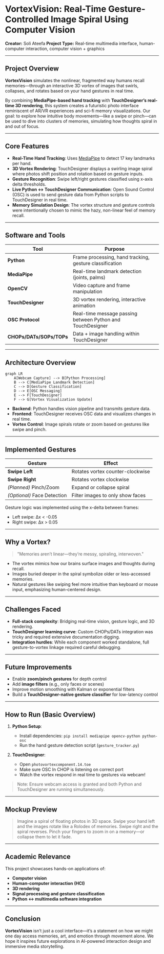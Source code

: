 # VortexVision: Real-Time Gesture-Controlled Image Spiral Using Computer Vision

**Creator:** Soli Ateefa
**Project Type:** Real-time multimedia interface, human-computer interaction, computer vision + graphics

---

## Project Overview

**VortexVision** simulates the nonlinear, fragmented way humans recall memories—through an interactive 3D vortex of images that swirls, collapses, and rotates based on your hand gestures in real time.

By combining **MediaPipe-based hand tracking** with **TouchDesigner’s real-time 3D rendering**, this system creates a futuristic photo interface reminiscent of AR/VR experiences and sci-fi memory visualizations. Our goal: to explore how intuitive body movements—like a swipe or pinch—can be used to dive into clusters of memories, simulating how thoughts spiral in and out of focus.

---

## Core Features

* **Real-Time Hand Tracking**: Uses [MediaPipe](https://google.github.io/mediapipe/) to detect 17 key landmarks per hand.
* **3D Vortex Rendering**: TouchDesigner displays a swirling image spiral where photos shift position and rotation based on gesture inputs.
* **Gesture Recognition**: Swipe left/right gestures classified using x-axis delta thresholds.
* **Live Python ↔ TouchDesigner Communication**: Open Sound Control (OSC) is used to send gesture data from Python scripts to TouchDesigner in real time.
* **Memory Simulation Design**: The vortex structure and gesture controls were intentionally chosen to mimic the hazy, non-linear feel of memory recall.

---

## Software and Tools

| Tool                     | Purpose                                                    |
| ------------------------ | ---------------------------------------------------------- |
| **Python**               | Frame processing, hand tracking, gesture classification    |
| **MediaPipe**            | Real-time landmark detection (joints, palms)               |
| **OpenCV**               | Video capture and frame manipulation                       |
| **TouchDesigner**        | 3D vortex rendering, interactive animation                 |
| **OSC Protocol**         | Real-time message passing between Python and TouchDesigner |
| **CHOPs/DATs/SOPs/TOPs** | Data + image handling within TouchDesigner                 |

---

## Architecture Overview

```mermaid
graph LR
    A[Webcam Capture] --> B[Python Processing]
    B --> C[MediaPipe Landmark Detection]
    C --> D[Gesture Classification]
    D --> E[OSC Messaging]
    E --> F[TouchDesigner]
    F --> G[Vortex Visualization Update]
```

* **Backend**: Python handles vision pipeline and transmits gesture data.
* **Frontend**: TouchDesigner receives OSC data and visualizes changes in real time.
* **Vortex Control**: Image spirals rotate or zoom based on gestures like swipe and pinch.

---

## Implemented Gestures

| Gesture                     | Effect                           |
| --------------------------- | -------------------------------- |
| **Swipe Left**              | Rotates vortex counter-clockwise |
| **Swipe Right**             | Rotates vortex clockwise         |
| *(Planned)* Pinch/Zoom      | Expand or collapse spiral        |
| *(Optional)* Face Detection | Filter images to only show faces |

Gesture logic was implemented using the x-delta between frames:

* Left swipe: Δx < -0.05
* Right swipe: Δx > 0.05

---

## Why a Vortex?

> "Memories aren’t linear—they’re messy, spiraling, interwoven."

* The vortex mimics how our brains surface images and thoughts during recall.
* Images buried deeper in the spiral symbolize older or less-accessed memories.
* Natural gestures like swiping feel more intuitive than keyboard or mouse input, emphasizing human-centered design.

---

## Challenges Faced

* **Full-stack complexity**: Bridging real-time vision, gesture logic, and 3D rendering.
* **TouchDesigner learning curve**: Custom CHOPs/DATs integration was tricky and required extensive documentation digging.
* **Integration hurdles**: While each component worked standalone, full gesture-to-vortex linkage required careful debugging.

---

## Future Improvements

* Enable **zoom/pinch gestures** for depth control
* Add **image filters** (e.g., only faces or scenes)
* Improve motion smoothing with Kalman or exponential filters
* Build a **TouchDesigner-native gesture classifier** for low-latency control

---

## How to Run (Basic Overview)

1. **Python Setup**:

   * Install dependencies: `pip install mediapipe opencv-python python-osc`
   * Run the hand gesture detection script (`gesture_tracker.py`)
2. **TouchDesigner**:

   * Open `photovortexcomponent.14.toe`
   * Make sure OSC In CHOP is listening on correct port
   * Watch the vortex respond in real time to gestures via webcam!

> Note: Ensure webcam access is granted and both Python and TouchDesigner are running simultaneously.

---

## Mockup Preview

> Imagine a spiral of floating photos in 3D space. Swipe your hand left and the images rotate like a Rolodex of memories. Swipe right and the spiral reverses. Pinch your fingers to zoom in on a memory—or collapse them to let it fade.

---

## Academic Relevance

This project showcases hands-on applications of:

* **Computer vision**
* **Human-computer interaction (HCI)**
* **3D rendering**
* **Signal processing and gesture classification**
* **Python ↔ multimedia software integration**

---

## Conclusion

**VortexVision** isn’t just a cool interface—it’s a statement on how we might one day access memories, art, and emotion through movement alone. We hope it inspires future explorations in AI-powered interaction design and immersive media storytelling.